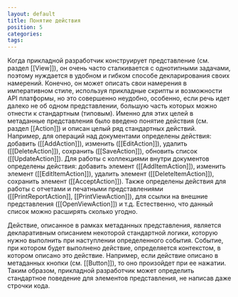 ```yaml
---
layout: default
title: Понятие действия
position: 5
categories: 
tags: 
---
```


Когда прикладной разработчик конструирует представление (см. раздел [[View]]), он очень часто сталкивается с однотипными задачами, поэтому нуждается в удобном и гибком способе декларирования своих намерений. Конечно, он может описать свои намерения в императивном стиле, используя прикладные скрипты и возможности API платформы, но это совершенно неудобно, особенно, если речь идет далеко не об одном представлении, большую часть которых можно отнести к стандартным (типовым). Именно для этих целей в метаданные представления было введено понятие действия (см. раздел [[Action]]) и описан целый ряд стандартных действий. Например, для операций над документами определены действия: добавить ([[AddAction]]), изменить ([[EditAction]]), удалить ([[DeleteAction]]), сохранить ([[SaveAction]]), обновить список ([[UpdateAction]]). Для работы с коллекциями внутри документов определены действия: добавить элемент ([[AddItemAction]]), изменить элемент ([[EditItemAction]]), удалить элемент ([[DeleteItemAction]]), сохранить элемент ([[AcceptAction]]). Также определены действия для работы с отчетами и печатными представлениями ([[PrintReportAction]], [[PrintViewAction]]), для ссылки на внешние представления ([[OpenViewAction]]) и т.д. Естественно, что данный список можно расширять сколько угодно.

Действие, описанное в рамках метаданных представления, является декларативным описанием некоторой стандартной логики, которую нужно выполнить при наступлении определенного события. Событие, при котором будет выполнено действие, определяется контекстом, в котором описано это действие. Например, если действие описано в метаданных кнопки (см. [[Button]]), то оно произойдет при ее нажатии. Таким образом, прикладной разработчик может определить стандартное поведение для элементов представления, не написав даже строчки кода.

 

 

